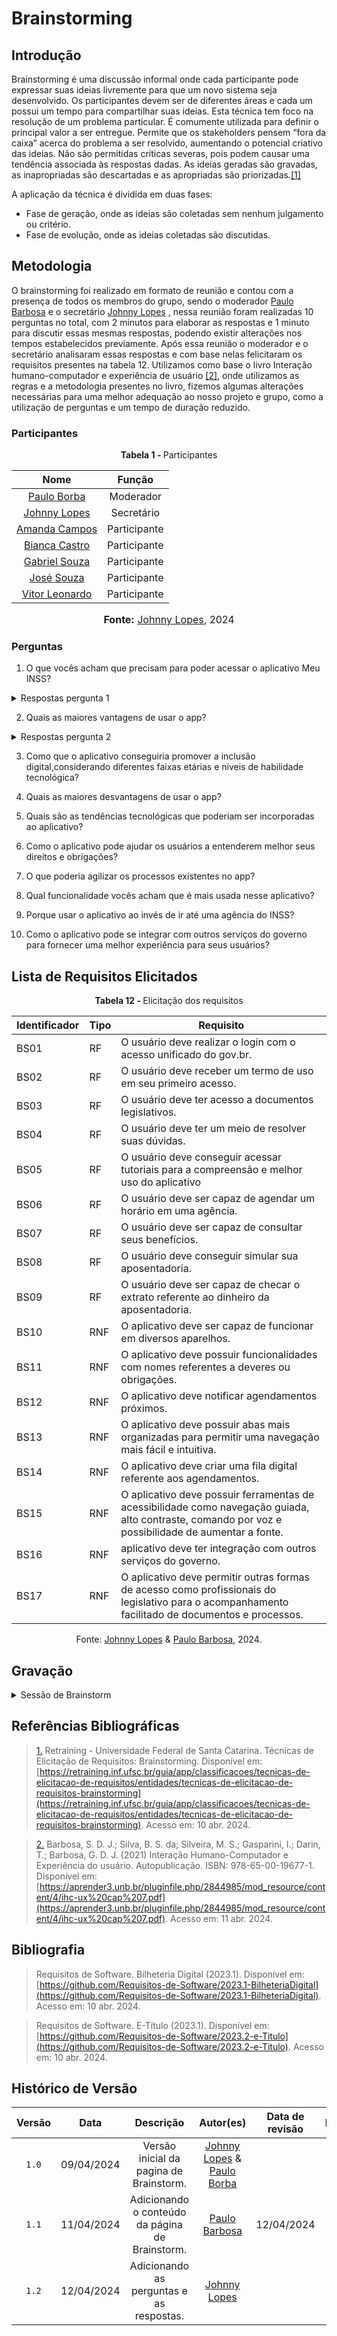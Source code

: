 # Brainstorming

## Introdução

Brainstorming é uma discussão informal onde cada participante pode expressar suas ideias livremente para que um novo sistema seja desenvolvido. Os participantes devem ser de diferentes áreas e cada um possui um tempo para compartilhar suas ideias. Esta técnica tem foco na resolução de um problema particular. É comumente utilizada para definir o principal valor a ser entregue. Permite que os stakeholders pensem “fora da caixa” acerca do problema a ser resolvido, aumentando o potencial criativo das ideias. Não são permitidas críticas severas, pois podem causar uma tendência associada às respostas dadas. As ideias geradas são gravadas, as inapropriadas são descartadas e as apropriadas são priorizadas.<a id="TEC1" href="#RP1">[1]</a>

A aplicação da técnica é dividida em duas fases:

- Fase de geração, onde as ideias são coletadas sem nenhum julgamento ou critério.
- Fase de evolução, onde as ideias coletadas são discutidas.

## Metodologia
O brainstorming foi realizado em formato de reunião e contou com a presença de todos os membros do grupo, sendo o moderador [Paulo Barbosa](https://github.com/paulohborba) e o secretário [Johnny Lopes](https://github.com/JohnnyLopess)
, nessa reunião foram realizadas 10 perguntas no total, com 2 minutos para elaborar as respostas e 1 minuto para discutir essas mesmas respostas, podendo existir alterações nos tempos estabelecidos previamente. Após essa reunião o moderador e o secretário analisaram essas respostas e com base nelas felicitaram os requisitos presentes na tabela 12. Utilizamos como base o livro Interação humano-computador e experiência de usuário <a id="TEC2" href="#RP2">[2]</a>, onde utilizamos as regras e a metodologia presentes no livro, fizemos algumas alterações necessárias para uma melhor adequação ao nosso projeto e grupo, como a utilização de perguntas e um tempo de duração reduzido.

### Participantes

<p align="center" > <strong> Tabela 1 - </Strong> Participantes</font> <gitbr></p>
<center>

|Nome|Função|
|:-:|:-:|
|[Paulo Borba](https://github.com/paulohborba)|Moderador|
|[Johnny Lopes](https://github.com/JohnnyLopess)|Secretário|
|[Amanda Campos](https://github.com/acamposs)|Participante|
|[Bianca Castro](https://github.com/BiancaPatrocinio7)|Participante|
|[Gabriel Souza](https://github.com/GabrielMS00)|Participante|
|[José Souza](https://github.com/JoseFilipi)|Participante|
|[Vitor Leonardo](https://github.com/vitorfleonardo)|Participante|

<font size="3"><p style="text-align: center"><b>Fonte:</b> <a href="https://github.com/JohnnyLopess">Johnny Lopes</a>, 2024</p></font>
</center>

### Perguntas

1) O que vocês acham que precisam para poder acessar o aplicativo Meu INSS?

<details>
   <summary>Respostas pergunta 1</summary>
   <table>
      <thead>
         <tr>
            <th>Respostas</th>
            <th>Participantes</th>
         </tr>
      </thead>
      <tbody>
           <tr>
            <td>1. Internet, um login fácil, poder entrar com digital e um smartphone, poderia ter uma Simplificação de acesso por meio de biometria.</td>
            <td>Bianca</td>
         </tr>
         <tr>
            <td>2. O usuário e a senha do login único do gov e um smartphone com IOS ou sistema Android. </td>
            <td>Amanda</td>
         </tr>
         <tr>
            <td>3. Smartphone com conexão a internet e login de usuário. </td>
            <td>José</td>
         </tr>
         <tr>
            <td>4. Um dispositivo que tenha acesso a internet e um login com a conta Gov. </td>
            <td>Gabriel</td>
         </tr>
         <tr>
            <td>5. </td>
            <td>Victor</td>
         </tr>
      </tbody>
   </table>
   <div style="text-align: center">
      <p><strong> Tabela 2 -</strong> Respostas da pergunta 1 <div style="text-align: center">
<p> Fonte:  <a href="https://github.com/JohnnyLopess">Johnny Lopes</a>, 2024.</p>
</div>.</p>
   </div>
</details>

2) Quais as maiores vantagens de usar o app?

<details>
   <summary>Respostas pergunta 2</summary>
   <table>
      <thead>
         <tr>
            <th>Respostas</th>
            <th>Participantes</th>
         </tr>
      </thead>
      <tbody>
           <tr>
            <td>1. Internet, um login fácil, poder entrar com digital e um smartphone, poderia ter uma Simplificação de acesso por meio de biometria.</td>
            <td>Bianca</td>
         </tr>
         <tr>
            <td>2. O usuário e a senha do login único do gov e um smartphone com IOS ou sistema Android. </td>
            <td>Amanda</td>
         </tr>
         <tr>
            <td>3. Smartphone com conexão a internet e login de usuário. </td>
            <td>José</td>
         </tr>
         <tr>
            <td>4. Um dispositivo que tenha acesso a internet e um login com a conta Gov. </td>
            <td>Gabriel</td>
         </tr>
         <tr>
            <td>5. </td>
            <td>Victor</td>
         </tr>
      </tbody>
   </table>
<center>
   <div style="text-align: center">
      <p><strong>Tabela 3 -</strong> Respostas da pergunta 2 <div style="text-align: center">
<p> Fonte:  <a href="https://github.com/JohnnyLopess">Johnny Lopes</a>, 2024.</p>
</div>.</p>
   </div>
</details>

3) Como que o aplicativo conseguiria promover a inclusão digital,considerando diferentes faixas etárias e níveis de habilidade tecnológica?

4) Quais as maiores desvantagens de usar o app?

5) Quais são as tendências tecnológicas que poderiam ser incorporadas ao aplicativo?

6) Como o aplicativo pode ajudar os usuários a entenderem melhor seus direitos e obrigações?

7) O que poderia agilizar os processos existentes no app?

8) Qual funcionalidade vocês acham que é mais usada nesse aplicativo?

9) Porque usar o aplicativo ao invés de ir até uma agência do INSS?

10) Como o aplicativo pode se integrar com outros serviços do governo para fornecer uma melhor experiência para seus usuários?

## Lista de Requisitos Elicitados

<p align="center" > <strong> Tabela 12 - </Strong> Elicitação dos requisitos</font> <gitbr></p>

<table>
  <thead>
    <tr>
      <th>Identificador</th>
      <th>Tipo</th>
      <th>Requisito</th>
    </tr>
  </thead>
  <tbody>
    <tr>
      <td>BS01</td>
      <td>RF</td>
      <td>O usuário deve realizar o login com o acesso unificado do gov.br.</td>
    </tr>
        <tr>
      <td>BS02</td>
      <td>RF</td>
      <td>O usuário deve receber um termo de uso em seu primeiro acesso.</td>
    </tr>
        <tr>
      <td>BS03</td>
      <td>RF</td>
      <td>O usuário deve ter acesso a documentos legislativos.</td>
    </tr>
        <tr>
      <td>BS04</td>
      <td>RF</td>
      <td>O usuário deve ter um meio de resolver suas dúvidas.</td>
    </tr>
        <tr>
      <td>BS05</td>
      <td>RF</td>
      <td>O usuário deve conseguir acessar tutoriais para a compreensão e melhor uso do aplicativo</td>
    </tr>
        <tr>
      <td>BS06</td>
      <td>RF</td>
      <td>O usuário deve ser capaz de agendar um horário em uma agência.</td>
    </tr>
        <tr>
      <td>BS07</td>
      <td>RF</td>
      <td>O usuário deve ser capaz de consultar seus benefícios.</td>
    </tr>
        <tr>
      <td>BS08</td>
      <td>RF</td>
      <td>O usuário deve conseguir simular sua aposentadoria.</td>
    </tr>
        <tr>
      <td>BS09</td>
      <td>RF</td>
      <td>O usuário deve ser capaz de checar o extrato referente ao dinheiro da aposentadoria.</td>
    </tr>
        <tr>
      <td>BS10</td>
      <td>RNF</td>
      <td>O aplicativo deve ser capaz de funcionar em diversos aparelhos.</td>
    </tr>
        <tr>
      <td>BS11</td>
      <td>RNF</td>
      <td>O aplicativo deve possuir funcionalidades com nomes referentes a deveres ou obrigações.</td>
    </tr>
        <tr>
      <td>BS12</td>
      <td>RNF</td>
      <td>O aplicativo deve notificar agendamentos próximos.</td>
    </tr>
        <tr>
      <td>BS13</td>
      <td>RNF</td>
      <td>O aplicativo deve  possuir abas mais organizadas para permitir uma navegação mais fácil e intuitiva.</td>
    </tr>
        <tr>
      <td>BS14</td>
      <td>RNF</td>
      <td>O aplicativo deve criar uma fila digital referente aos agendamentos.</td>
    </tr>
        <tr>
      <td>BS15</td>
      <td>RNF</td>
      <td>O aplicativo deve possuir ferramentas de acessibilidade como navegação guiada, alto contraste, comando por voz e possibilidade de aumentar a fonte.
</td>
    </tr>
        <tr>
      <td>BS16</td>
      <td>RNF</td>
      <td> aplicativo deve ter integração com outros serviços do governo.</td>
    </tr>
        <tr>
      <td>BS17</td>
      <td>RNF</td>
      <td>O aplicativo deve permitir outras formas de acesso como profissionais do legislativo para o acompanhamento facilitado de documentos e processos.</td>
    </tr>
  </tbody>
</table>
<p align="center">Fonte: <a href="https://github.com/JohnnyLopess">Johnny Lopes</a> & <a href="https://github.com/paulohborba">Paulo Barbosa</a>, 2024.</p>


## Gravação

<details>
  <summary>Sessão de Brainstorm</summary>
  No vídeo 1 localiza-se a gravação da sessão de Brainstorm.
<div align="center">
<p style="text-align: center"><a href="https://www.youtube.com/embed/gNIvWwCyUXs?si=HOQfDxpfA6hcvX11" target="blanket"><b>Vídeo 1:</b> sessão de Brainstorm</a></p>

<iframe width="560" height="315" src="https://www.youtube.com/embed/gNIvWwCyUXs?si=HOQfDxpfA6hcvX11" title="Reunião 2" frameborder="0" allow="accelerometer; autoplay; clipboard-write; encrypted-media; gyroscope; picture-in-picture; web-share" allowfullscreen></iframe>

<font size="3"><p style="text-align: center"><b>Fonte:</b> <a href="https://github.com/paulohborba">Paulo Borba</a>, 2024</p></font>
</div >
</details>

## Referências Bibliográficas

> <a id="RP1" href="#TEC1">1.</a> Retraining - Universidade Federal de Santa Catarina. Técnicas de Elicitação de Requisitos: Brainstorming. Disponível em: [https://retraining.inf.ufsc.br/guia/app/classificacoes/tecnicas-de-elicitacao-de-requisitos/entidades/tecnicas-de-elicitacao-de-requisitos-brainstorming](https://retraining.inf.ufsc.br/guia/app/classificacoes/tecnicas-de-elicitacao-de-requisitos/entidades/tecnicas-de-elicitacao-de-requisitos-brainstorming). Acesso em: 10 abr. 2024.

> <a id="RP2" href="#TEC2">2.</a> Barbosa, S. D. J.; Silva, B. S. da; Silveira, M. S.; Gasparini, I.; Darin, T.; Barbosa, G. D. J. (2021) Interação Humano-Computador e Experiência do usuário. Autopublicação. ISBN: 978-65-00-19677-1.  Disponível em: [https://aprender3.unb.br/pluginfile.php/2844985/mod_resource/content/4/ihc-ux%20cap%207.pdf](https://aprender3.unb.br/pluginfile.php/2844985/mod_resource/content/4/ihc-ux%20cap%207.pdf). Acesso em: 11 abr. 2024.

## Bibliografia
> </a> Requisitos de Software. Bilheteria Digital (2023.1). Disponível em: [https://github.com/Requisitos-de-Software/2023.1-BilheteriaDigital](https://github.com/Requisitos-de-Software/2023.1-BilheteriaDigital). Acesso em: 10 abr. 2024.

> </a> Requisitos de Software. E-Título (2023.1). Disponível em: [https://github.com/Requisitos-de-Software/2023.2-e-Titulo](https://github.com/Requisitos-de-Software/2023.2-e-Titulo). Acesso em: 10 abr. 2024.

## Histórico de Versão
| Versão | Data | Descrição | Autor(es) | Data de revisão | Revisor(es) |
| :-: | :-: | :-: | :-: | :-: | :-: |
| `1.0` | 09/04/2024  | Versão inicial da pagina de Brainstorm. | [Johnny Lopes](https://github.com/JohnnyLopess) & [Paulo Borba](https://github.com/paulohborba)| || 
| `1.1` | 11/04/2024  | Adicionando o conteúdo da página de Brainstorm. | [Paulo Barbosa](https://github.com/paulohborba) |12/04/2024|[Johnny Lopes](https://github.com/JohnnyLopess)|
| `1.2` | 12/04/2024  | Adicionando as perguntas e as respostas. | [Johnny Lopes](https://github.com/JohnnyLopess) |||